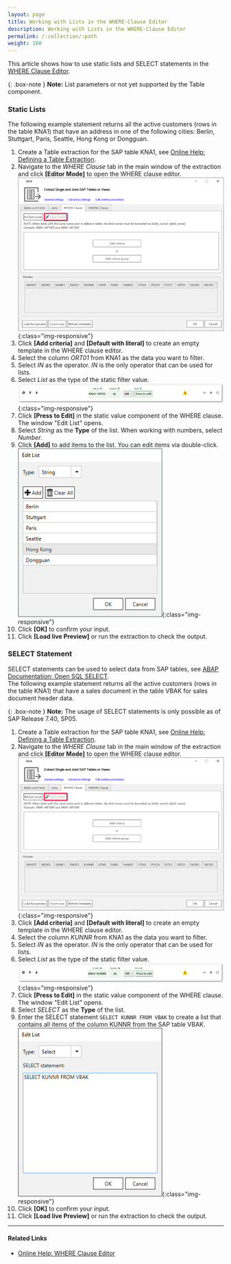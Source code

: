 ```yaml
---
layout: page
title: Working with Lists in the WHERE-Clause Editor
description: Working with Lists in the WHERE-Clause Editor
permalink: /:collection/:path
weight: 160
---
```


This article shows how to use static lists and SELECT statements in the [WHERE Clause Editor](https://help.theobald-software.com/en/xtract-universal/table/where-clause#where-clause-editor).<br>

{: .box-note }
**Note:** List parameters or not yet supported by the Table component.

<!---
### List Parameters

1. Create a Table extraction for the SAP table KNA1, see [Online Help: Defining a Table Extraction](https://help.theobald-software.com/en/xtract-universal/getting-started/define-a-table-extraction).<br>
2. Navigate to the *WHERE Clause* tab in the main window of the extraction and click **[Editor Mode]** to open the WHERE clause editor. <br>
![where-clause-editor](/img/contents/where-clause-builder.png){:class="img-responsive"}
3. Click **[Add criteria]** and **[Default with parameter] to create an empty template in the WHERE clause editor.
-->

### Static Lists

The following example statement returns all the active customers (rows in the table KNA1) that have an address in one of the following cities: Berlin, Stuttgart, Paris, Seattle, Hong Kong or Dongguan.

1. Create a Table extraction for the SAP table KNA1, see [Online Help: Defining a Table Extraction](https://help.theobald-software.com/en/xtract-universal/getting-started/define-a-table-extraction).<br>
2. Navigate to the *WHERE Clause* tab in the main window of the extraction and click **[Editor Mode]** to open the WHERE clause editor. <br>
![where-clause-editor](/img/contents/where-clause-builder.png){:class="img-responsive"}
3. Click **[Add criteria]** and **[Default with literal]** to create an empty template in the WHERE clause editor.
4. Select the column *ORT01* from KNA1 as the data you want to filter.
5. Select *IN* as the operator. *IN* is the only operator that can be used for lists.
6. Select *List* as the type of the static filter value.<br>
![where-clause-editor](/img/contents/xu/where-clause-editor-00.png){:class="img-responsive"}
7. Click **[Press to Edit]** in the static value component of the WHERE clause. The window "Edit List" opens.
8. Select *String* as the **Type** of the list. When working with numbers, select *Number*.
9. Click **[Add]** to add items to the list. You can edit items via double-click.<br>
![where-clause-editor](/img/contents/xu/where-clause-editor-04.png){:class="img-responsive"}
10. Click **[OK]** to confirm your input.
11. Click **[Load live Preview]** or run the extraction to check the output.


### SELECT Statement

SELECT statements can be used to select data from SAP tables, see [ABAP Documentation: Open SQL SELECT](https://help.sap.com/doc/abapdocu_750_index_htm/7.50/en-us/abapselect.htm).<br>
The following example statement returns all the active customers (rows in the table KNA1) that have a sales document in the table VBAK for sales document header data.

{: .box-note }
**Note:** The usage of SELECT statements is only possible as of SAP Release 7.40, SP05.

1. Create a Table extraction for the SAP table KNA1, see [Online Help: Defining a Table Extraction](https://help.theobald-software.com/en/xtract-universal/getting-started/define-a-table-extraction).<br>
2. Navigate to the *WHERE Clause* tab in the main window of the extraction and click **[Editor Mode]** to open the WHERE clause editor. <br>
![where-clause-editor](/img/contents/where-clause-builder.png){:class="img-responsive"}
3. Click **[Add criteria]** and **[Default with literal]** to create an empty template in the WHERE clause editor.
4. Select the column *KUNNR* from KNA1 as the data you want to filter.
5. Select *IN* as the operator. *IN* is the only operator that can be used for lists.
6. Select *List* as the type of the static filter value.<br>
![where-clause-editor](/img/contents/xu/where-clause-editor-01.png){:class="img-responsive"}
7. Click **[Press to Edit]** in the static value component of the WHERE clause. The window "Edit List" opens.
8. Select *SELECT* as the **Type** of the list. 
9. Enter the SELECT statement ```SELECT KUNNR FROM VBAK``` to create a list that contains all items of the column KUNNR from the SAP table VBAK.<br>
![where-clause-editor](/img/contents/xu/select-statement.png){:class="img-responsive"}
10. Click **[OK]** to confirm your input.
11. Click **[Load live Preview]** or run the extraction to check the output.


*****
#### Related Links
- [Online Help: WHERE Clause Editor](https://help.theobald-software.com/en/xtract-universal/table/where-clause#where-clause-editor)